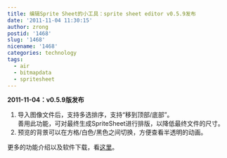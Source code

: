 ```yaml
---
title: 编辑Sprite Sheet的小工具：sprite sheet editor v0.5.9发布
date: '2011-11-04 11:30:15'
author: zrong
postid: '1468'
slug: '1468'
nicename: '1468'
categories: technology
tags:
  - air
  - bitmapdata
  - spritesheet
---
```


**2011-11-04：v0.5.9版发布**

1.  导入图像文件后，支持多选排序，支持“移到顶部/底部”。  
   善用此功能，可对最终生成SpriteSheet进行排版，以降低最终文件的尺寸。
2.  预览的背景可以在方格/白色/黑色之间切换，方便查看半透明的动画。

更多的功能介绍以及软件下载，看[这里](/sprite_sheet_editor "Sprite Sheet Editor")。

